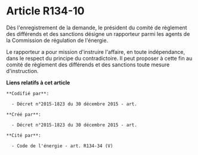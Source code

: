 # Article R134-10

Dès l'enregistrement de la demande, le président du comité de règlement des différends et des sanctions désigne un rapporteur
parmi les agents de la Commission de régulation de l'énergie.

Le rapporteur a pour mission d'instruire l'affaire, en toute indépendance, dans le respect du principe du contradictoire. Il
peut proposer à cette fin au comité de règlement des différends et des sanctions toute mesure d'instruction.

**Liens relatifs à cet article**

	**Codifié par**:

	  - Décret n°2015-1823 du 30 décembre 2015 - art.

	**Créé par**:

	  - Décret n°2015-1823 du 30 décembre 2015 - art.

	**Cité par**:

	  - Code de l'énergie - art. R134-34 (V)

